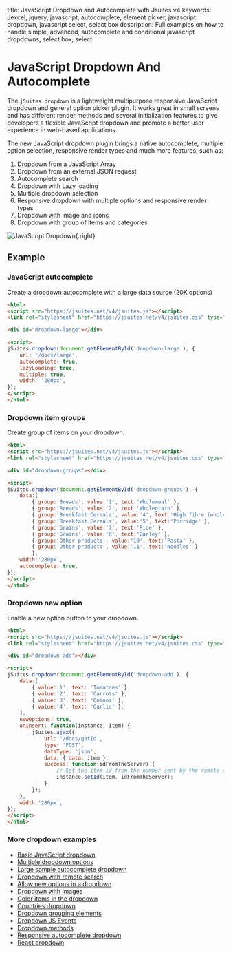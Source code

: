 title: JavaScript Dropdown and Autocomplete with Jsuites v4
keywords: Jexcel, jquery, javascript, autocomplete, element picker, javascript dropdown, javascript select, select box
description: Full examples on how to handle simple, advanced, autocomplete and conditional javascript dropdowns, select box, select.

JavaScript Dropdown And Autocomplete
===================

The `jSuites.dropdown` is a lightweight multipurpose responsive JavaScript dropdown and general option picker plugin. It works great in small screens and has different render methods and several initialization features to give developers a flexible JavaScript dropdown and promote a better user experience in web-based applications.

The new JavaScript dropdown plugin brings a native autocomplete, multiple option selection, responsive render types and much more features, such as:

1.  Dropdown from a JavaScript Array
2.  Dropdown from an external JSON request
3.  Autocomplete search
4.  Dropdown with Lazy loading
5.  Multiple dropdown selection
6.  Responsive dropdown with multiple options and responsive render types
7.  Dropdown with image and icons
8.  Dropdown with group of items and categories

![JavaScript Dropdown](img/js-dropdown.svg){.right}

  
  

Example
-------

### JavaScript autocomplete

Create a dropdown autocomplete with a large data source (20K options)  

```html
<html>
<script src="https://jsuites.net/v4/jsuites.js"></script>
<link rel="stylesheet" href="https://jsuites.net/v4/jsuites.css" type="text/css" />

<div id="dropdown-large"></div>

<script>
jSuites.dropdown(document.getElementById('dropdown-large'), {
    url: '/docs/large',
    autocomplete: true,
    lazyLoading: true,
    multiple: true,
    width: '280px',
});
</script>
</html>
```
  

### Dropdown item groups

Create group of items on your dropdown.  

```html
<html>
<script src="https://jsuites.net/v4/jsuites.js"></script>
<link rel="stylesheet" href="https://jsuites.net/v4/jsuites.css" type="text/css" />

<div id="dropdown-groups"></div>

<script>
jSuites.dropdown(document.getElementById('dropdown-groups'), {
    data:[
        { group:'Breads', value:'1', text:'Wholemeal' },
        { group:'Breads', value:'2', text:'Wholegrain' },
        { group:'Breakfast Cereals', value:'4', text:'High fibre (wholegrain) oats' },
        { group:'Breakfast Cereals', value:'5', text:'Porridge' },
        { group:'Grains', value:'7', text:'Rice' },
        { group:'Grains', value:'8', text:'Barley' },
        { group:'Other products', value:'10', text:'Pasta' },
        { group:'Other products', value:'11', text:'Noodles' }
        ],
    width:'280px',
    autocomplete: true,
});
</script>
</html>
```


### Dropdown new option

Enable a new option button to your dropdown.  

```html
<html>
<script src="https://jsuites.net/v4/jsuites.js"></script>
<link rel="stylesheet" href="https://jsuites.net/v4/jsuites.css" type="text/css" />

<div id="dropdown-add"></div>

<script>
jSuites.dropdown(document.getElementById('dropdown-add'), {
    data:[
        { value:'1', text: 'Tomatoes' },
        { value:'2', text: 'Carrots' },
        { value:'3', text: 'Onions' },
        { value:'4', text: 'Garlic' },
    ],
    newOptions: true,
    oninsert: function(instance, item) {
        jSuites.ajax({
            url: '/docs/getId',
            type: 'POST',
            dataType: 'json',
            data: { data: item },
            success: function(idFromTheServer) {
                // Set the item id from the number sent by the remote server
                instance.setId(item, idFromTheServer);
            }
        });
    },
    width:'280px',
});
</script>
</html>
```
  

### More dropdown examples

* [Basic JavaScript dropdown](/docs/v4/dropdown-and-autocomplete/basic)
* [Multiple dropdown options](/docs/v4/dropdown-and-autocomplete/multiple)
* [Large sample autocomplete dropdown](/docs/v4/dropdown-and-autocomplete/large-sample)
* [Dropdown with remote search](/docs/v4/dropdown-and-autocomplete/remote-search)
* [Allow new options in a dropdown](/docs/v4/dropdown-and-autocomplete/new-options)
* [Dropdown with images](/docs/v4/dropdown-and-autocomplete/images)
* [Color items in the dropdown](/docs/v4/dropdown-and-autocomplete/colors)
* [Countries dropdown](/docs/v4/dropdown-and-autocomplete/countries)
* [Dropdown grouping elements](/docs/v4/dropdown-and-autocomplete/grouping-elements)
* [Dropdown JS Events](/docs/v4/dropdown-and-autocomplete/events)
* [Dropdown methods](/docs/v4/dropdown-and-autocomplete/methods)
* [Responsive autocomplete dropdown](/docs/v4/dropdown-and-autocomplete/mobile)
* [React dropdown](/docs/v4/dropdown-and-autocomplete/javascript-dropdown-with-react)
